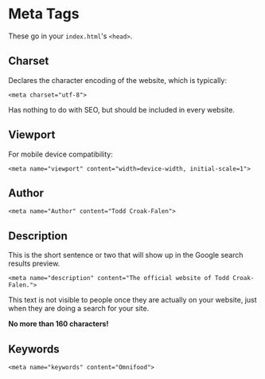 # Meta Tags

These go in your `index.html`'s `<head>`.

## Charset

Declares the character encoding of the website, which is typically:

`<meta charset="utf-8">`

Has nothing to do with SEO, but should be included in every website.

## Viewport

For mobile device compatibility:

`<meta name="viewport" content="width=device-width, initial-scale=1">`

## Author

`<meta name="Author" content="Todd Croak-Falen">`

## Description

This is the short sentence or two that will show up in the Google search results preview.

`<meta name="description" content="The official website of Todd Croak-Falen.">`

This text is not visible to people once they are actually on your website, just when they are doing a search for your site.

**No more than 160 characters!**

## Keywords

`<meta name="keywords" content="Omnifood">`